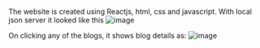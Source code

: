 The website is created using Reactjs, html, css and javascript. 
With local json server it looked like this
![image](https://user-images.githubusercontent.com/62975267/151847057-1ad609d5-6aa7-4272-a6d3-4951b2bab7be.png)

On clicking any of the blogs, it shows blog details as:
![image](https://user-images.githubusercontent.com/62975267/151847363-a2cb27aa-a083-4305-8cf2-f25410045d47.png)
